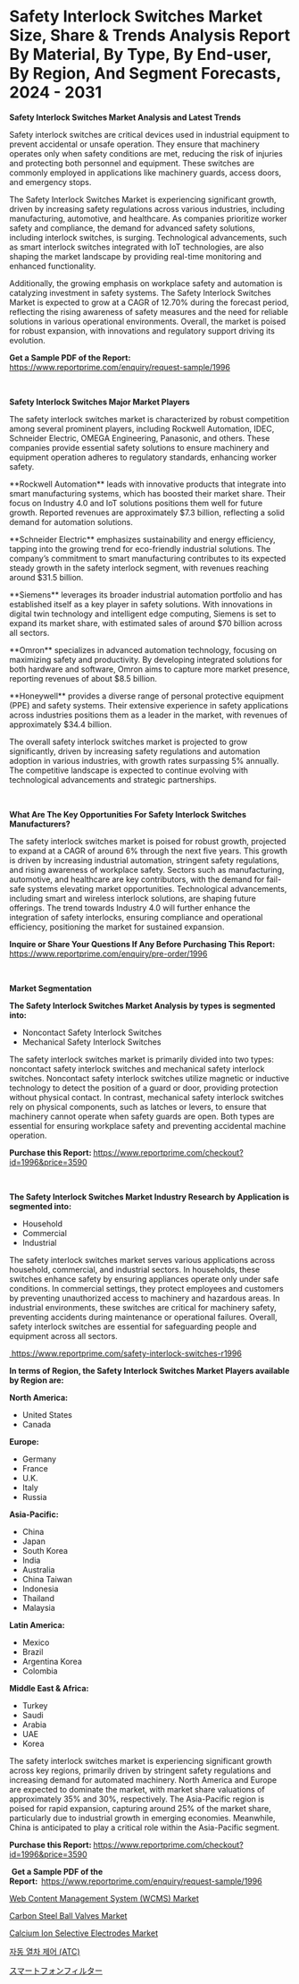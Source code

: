 <p><h1>Safety Interlock Switches Market Size, Share & Trends Analysis Report By Material, By Type, By End-user, By Region, And Segment Forecasts, 2024 - 2031</h1></p><p><strong>Safety Interlock Switches Market Analysis and Latest Trends</strong></p>
<p><p>Safety interlock switches are critical devices used in industrial equipment to prevent accidental or unsafe operation. They ensure that machinery operates only when safety conditions are met, reducing the risk of injuries and protecting both personnel and equipment. These switches are commonly employed in applications like machinery guards, access doors, and emergency stops.</p><p>The Safety Interlock Switches Market is experiencing significant growth, driven by increasing safety regulations across various industries, including manufacturing, automotive, and healthcare. As companies prioritize worker safety and compliance, the demand for advanced safety solutions, including interlock switches, is surging. Technological advancements, such as smart interlock switches integrated with IoT technologies, are also shaping the market landscape by providing real-time monitoring and enhanced functionality.</p><p>Additionally, the growing emphasis on workplace safety and automation is catalyzing investment in safety systems. The Safety Interlock Switches Market is expected to grow at a CAGR of 12.70% during the forecast period, reflecting the rising awareness of safety measures and the need for reliable solutions in various operational environments. Overall, the market is poised for robust expansion, with innovations and regulatory support driving its evolution.</p></p>
<p><strong>Get a Sample PDF of the Report:&nbsp;</strong> <a href="https://www.reportprime.com/enquiry/request-sample/1996">https://www.reportprime.com/enquiry/request-sample/1996</a></p>
<p>&nbsp;</p>
<p><strong>Safety Interlock Switches Major Market Players</strong></p>
<p><p>The safety interlock switches market is characterized by robust competition among several prominent players, including Rockwell Automation, IDEC, Schneider Electric, OMEGA Engineering, Panasonic, and others. These companies provide essential safety solutions to ensure machinery and equipment operation adheres to regulatory standards, enhancing worker safety.</p><p>**Rockwell Automation** leads with innovative products that integrate into smart manufacturing systems, which has boosted their market share. Their focus on Industry 4.0 and IoT solutions positions them well for future growth. Reported revenues are approximately $7.3 billion, reflecting a solid demand for automation solutions.</p><p>**Schneider Electric** emphasizes sustainability and energy efficiency, tapping into the growing trend for eco-friendly industrial solutions. The company’s commitment to smart manufacturing contributes to its expected steady growth in the safety interlock segment, with revenues reaching around $31.5 billion.</p><p>**Siemens** leverages its broader industrial automation portfolio and has established itself as a key player in safety solutions. With innovations in digital twin technology and intelligent edge computing, Siemens is set to expand its market share, with estimated sales of around $70 billion across all sectors.</p><p>**Omron** specializes in advanced automation technology, focusing on maximizing safety and productivity. By developing integrated solutions for both hardware and software, Omron aims to capture more market presence, reporting revenues of about $8.5 billion.</p><p>**Honeywell** provides a diverse range of personal protective equipment (PPE) and safety systems. Their extensive experience in safety applications across industries positions them as a leader in the market, with revenues of approximately $34.4 billion.</p><p>The overall safety interlock switches market is projected to grow significantly, driven by increasing safety regulations and automation adoption in various industries, with growth rates surpassing 5% annually. The competitive landscape is expected to continue evolving with technological advancements and strategic partnerships.</p></p>
<p>&nbsp;</p>
<p><strong>What Are The Key Opportunities For Safety Interlock Switches Manufacturers?</strong></p>
<p><p>The safety interlock switches market is poised for robust growth, projected to expand at a CAGR of around 6% through the next five years. This growth is driven by increasing industrial automation, stringent safety regulations, and rising awareness of workplace safety. Sectors such as manufacturing, automotive, and healthcare are key contributors, with the demand for fail-safe systems elevating market opportunities. Technological advancements, including smart and wireless interlock solutions, are shaping future offerings. The trend towards Industry 4.0 will further enhance the integration of safety interlocks, ensuring compliance and operational efficiency, positioning the market for sustained expansion.</p></p>
<p><strong>Inquire or Share Your Questions If Any Before Purchasing This Report:</strong> <a href="https://www.reportprime.com/enquiry/pre-order/1996">https://www.reportprime.com/enquiry/pre-order/1996</a></p>
<p>&nbsp;</p>
<p><strong>Market Segmentation</strong></p>
<p><strong>The Safety Interlock Switches Market Analysis by types is segmented into:</strong></p>
<p><ul><li>Noncontact Safety Interlock Switches</li><li>Mechanical Safety Interlock Switches</li></ul></p>
<p><p>The safety interlock switches market is primarily divided into two types: noncontact safety interlock switches and mechanical safety interlock switches. Noncontact safety interlock switches utilize magnetic or inductive technology to detect the position of a guard or door, providing protection without physical contact. In contrast, mechanical safety interlock switches rely on physical components, such as latches or levers, to ensure that machinery cannot operate when safety guards are open. Both types are essential for ensuring workplace safety and preventing accidental machine operation.</p></p>
<p><strong>Purchase this Report:&nbsp;</strong><a href="https://www.reportprime.com/checkout?id=1996&price=3590">https://www.reportprime.com/checkout?id=1996&price=3590</a></p>
<p>&nbsp;</p>
<p><strong>The Safety Interlock Switches Market Industry Research by Application is segmented into:</strong></p>
<p><ul><li>Household</li><li>Commercial</li><li>Industrial</li></ul></p>
<p><p>The safety interlock switches market serves various applications across household, commercial, and industrial sectors. In households, these switches enhance safety by ensuring appliances operate only under safe conditions. In commercial settings, they protect employees and customers by preventing unauthorized access to machinery and hazardous areas. In industrial environments, these switches are critical for machinery safety, preventing accidents during maintenance or operational failures. Overall, safety interlock switches are essential for safeguarding people and equipment across all sectors.</p></p>
<p><a href="https://www.reportprime.com/safety-interlock-switches-r1996">&nbsp;https://www.reportprime.com/safety-interlock-switches-r1996</a></p>
<p><strong>In terms of Region, the Safety Interlock Switches Market Players available by Region are:</strong></p>
<p>
    <p> <strong> North America: </strong>
        <ul>
            <li>United States</li>
            <li>Canada</li>
        </ul>
        </p> 
    <p> <strong> Europe: </strong>
        <ul>
            <li>Germany</li>
            <li>France</li>
            <li>U.K.</li>
            <li>Italy</li>
            <li>Russia</li>
        </ul>
        </p> 
    <p> <strong> Asia-Pacific: </strong>
        <ul>
            <li>China</li>
            <li>Japan</li>
            <li>South Korea</li>
            <li>India</li>
            <li>Australia</li>
            <li>China Taiwan</li>
            <li>Indonesia</li>
            <li>Thailand</li>
            <li>Malaysia</li>
        </ul>
        </p> 
    <p> <strong> Latin America: </strong>
        <ul>
            <li>Mexico</li>
            <li>Brazil</li>
            <li>Argentina Korea</li>
            <li>Colombia</li>
        </ul>
        </p> 
    <p> <strong> Middle East & Africa: </strong>
        <ul>
            <li>Turkey</li>
            <li>Saudi</li>
            <li>Arabia</li>
            <li>UAE</li>
            <li>Korea</li>
        </ul>
    </p>
    </p>
<p><p>The safety interlock switches market is experiencing significant growth across key regions, primarily driven by stringent safety regulations and increasing demand for automated machinery. North America and Europe are expected to dominate the market, with market share valuations of approximately 35% and 30%, respectively. The Asia-Pacific region is poised for rapid expansion, capturing around 25% of the market share, particularly due to industrial growth in emerging economies. Meanwhile, China is anticipated to play a critical role within the Asia-Pacific segment.</p></p>
<p><strong>Purchase this Report: </strong><a href="https://www.reportprime.com/checkout?id=1996&price=3590">https://www.reportprime.com/checkout?id=1996&price=3590</a></p>
<p>&nbsp;<strong>Get a Sample PDF of the Report:&nbsp;&nbsp;</strong><a href="https://www.reportprime.com/enquiry/request-sample/1996">https://www.reportprime.com/enquiry/request-sample/1996</a></p>
<p><strong></strong></p>
<p><p><a href="https://issuu.com/reportprime-2/docs/web-content-management-system-wcms-_4edb04d4b5d973">Web Content Management System (WCMS) Market</a></p><p><a href="https://www.linkedin.com/pulse/evaluating-global-carbon-steel-ball-valves-market-trends-growth-d3jwc?trackingId=5ZgXD1rWRWWQ2Lx9S213LA%3D%3D">Carbon Steel Ball Valves Market</a></p><p><a href="https://github.com/NancyAlvarado586/Market-Research-Report-List-1/blob/main/calcium-ion-selective-electrodes-market.md">Calcium Ion Selective Electrodes Market</a></p><p><a href="https://medium.com/@chungcameron76/%EC%84%B8%EA%B3%84-automatic-train-control-atc-market-%EC%9D%80-2024%EC%97%90%EC%84%9C-2031%EB%A1%9C-%EC%97%B0%ED%8F%89%EA%B7%A0-%EC%A6%9D%EA%B0%80%EC%9C%A8%EC%9D%84-%EB%B3%B4%EC%9D%BC-%EA%B2%83%EC%9C%BC%EB%A1%9C-%EC%98%88%EC%83%81%EB%90%A9%EB%8B%88%EB%8B%A4-029d86fef28a">자동 열차 제어 (ATC)</a></p><p><a href="https://medium.com/@kathleencrooks2003/smartphone-filter-market-%E3%81%AF-%E3%82%B3%E3%82%B9%E3%83%88%E7%AE%A1%E7%90%86%E3%81%A8%E5%8A%B9%E7%8E%87%E5%90%91%E4%B8%8A%E3%82%92%E5%84%AA%E5%85%88%E3%81%97%E3%81%BE%E3%81%99-%E3%81%95%E3%82%89%E3%81%AB-%E5%A0%B1%E5%91%8A%E6%9B%B8%E3%81%AF%E5%B8%82%E5%A0%B4%E3%81%AE%E9%9C%80%E8%A6%81%E9%9D%A2%E3%81%A8%E4%BE%9B%E7%B5%A6%E9%9D%A2%E3%81%AE%E4%B8%A1%E6%96%B9%E3%82%92%E3%82%AB%E3%83%90%E3%83%BC%E3%81%97%E3%81%A6%E3%81%84%E3%81%BE%E3%81%99-smartphone-filter-%E5%B8%82%E5%A0%B4%E3%81%AF-3c5bc85bbbcb">スマートフォンフィルター</a></p></p>
